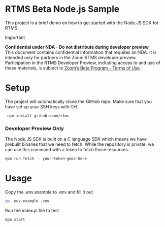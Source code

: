 # RTMS Beta Node.js Sample

This project is a brief demo on how to get started with the Node.JS SDK for RTMS.

> [!IMPORTANT]
> **Confidential under NDA  - Do not distribute during developer preview**<br />
> This document contains confidential information that requires an NDA. It is intended only for partners in the Zoom RTMS developer preview.
> Participation in the RTMS Developer Preview, including access to and use of these materials, is subject to [Zoom’s Beta Program - Terms of Use](https://www.zoom.com/en/trust/beta-terms-and-conditions/).

# Setup

The project will automatically clone the GitHub repo. Make sure that you have set up your SSH keys with GH.

```bash
 npm install github:zoom/rtms
 ```

### Developer Preview Only 

The Node.JS SDK is built on a C language SDK which means we have prebuilt binaries that we need to fetch. While the repository is private, we can use this command with a token to fetch those resources.

```bash
npm run fetch -- your-token-goes-here
```

# Usage

Copy the .env.example to .env and fill it out

```bash
cp .env.example .env
```

Run the index.js file to test

```bash
npm start
```
